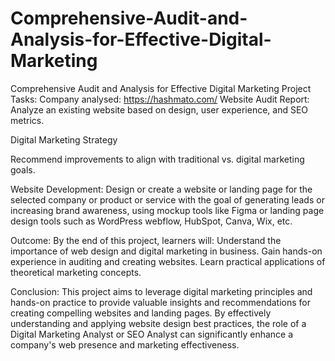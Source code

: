 # Comprehensive-Audit-and-Analysis-for-Effective-Digital-Marketing
Comprehensive Audit and Analysis for Effective Digital Marketing
Project Tasks:
Company analysed: https://hashmato.com/
Website Audit Report:
Analyze an existing website based on design, user experience, and SEO metrics.


Digital Marketing Strategy

Recommend improvements to align with traditional vs. digital marketing goals.

Website Development: 
Design or create a website or landing page for the selected company or product or service with the goal of generating leads or increasing brand awareness, using mockup tools like Figma or landing page design tools such as WordPress webflow, HubSpot, Canva, Wix, etc.

Outcome:
By the end of this project, learners will:
Understand the importance of web design and digital marketing in business.
Gain hands-on experience in auditing and creating websites.
Learn practical applications of theoretical marketing concepts.

Conclusion:
This project aims to leverage digital marketing principles and hands-on practice to provide valuable insights and recommendations for creating compelling websites and landing pages. 
By effectively understanding and applying website design best practices, the role of a Digital Marketing Analyst or SEO Analyst can significantly enhance a company's web presence and marketing effectiveness.
